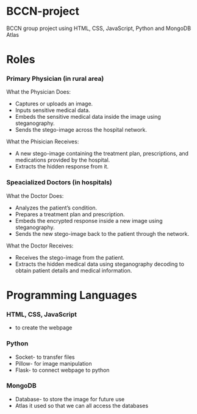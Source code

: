 # BCCN-project
BCCN group project using HTML, CSS, JavaScript, Python and MongoDB Atlas
# Roles
### Primary Physician (in rural area)
What the Physician Does:
- Captures or uploads an image.
- Inputs sensitive medical data.
- Embeds the sensitive medical data inside the image using steganography.
- Sends the stego-image across the hospital network.

What the Phisician Receives:
- A new stego-image containing the treatment plan, prescriptions, and medications provided by the hospital.
- Extracts the hidden response from it.

### Speacialized Doctors (in hospitals)
What the Doctor Does:
- Analyzes the patient’s condition.
- Prepares a treatment plan and prescription.
- Embeds the encrypted response inside a new image using steganography.
- Sends the new stego-image back to the patient through the network.

What the Doctor Receives:
- Receives the stego-image from the patient.
- Extracts the hidden medical data using steganography decoding to obtain patient details and medical information.

# Programming Languages
### HTML, CSS, JavaScript
- to create the webpage

### Python
- Socket- to transfer files
- Pillow- for image manipulation
- Flask- to connect webpage to python

### MongoDB
- Database- to store the image for future use
- Atlas it used so that we can all access the databases